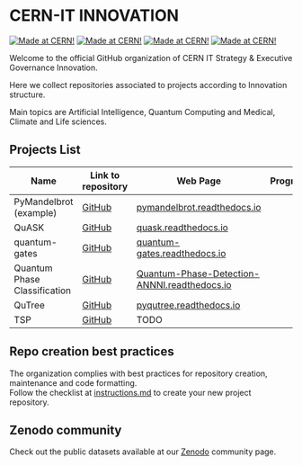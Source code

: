 # CERN-IT INNOVATION 

[![Made at CERN!](https://img.shields.io/badge/CERN-Innovation-purple)](https://information-technology.web.cern.ch/about/organisation/strategy-executive-governance)
[![Made at CERN!](https://img.shields.io/badge/CERN-CERN%20openlab-blue)](https://openlab.cern/)
[![Made at CERN!](https://img.shields.io/badge/CERN-QTI-lightseagreen)](https://quantum.cern/our-governance)
[![Made at CERN!](https://img.shields.io/badge/CERN-OpenSource-orange)](https://home.cern)

Welcome to the official GitHub organization of CERN IT Strategy & Executive
Governance Innovation.

Here we collect repositories associated to projects according to Innovation
structure.

Main topics are Artificial Intelligence, Quantum Computing and Medical, Climate
and Life sciences.

## Projects List

| Name | Link to repository | Web Page | Program/Framework |
|---|---|---|---|
| PyMandelbrot (example) |[GitHub](https://github.com/CERN-IT-GOV-INN/PyMandelbrot)| [pymandelbrot.readthedocs.io](https://pymandelbrot.readthedocs.io/en/latest/)|
| QuASK |[GitHub](https://github.com/CERN-IT-INNOVATION/QuASK)| [quask.readthedocs.io](https://quask.readthedocs.io/en/latest/index.html)|
| quantum-gates |[GitHub](https://pypi.org/project/quantum-gates/)| [quantum-gates.readthedocs.io](https://quantum-gates.readthedocs.io/en/latest/)|
| Quantum Phase Classification |[GitHub](https://github.com/CERN-IT-INNOVATION/Quantum-Phase-Detection-ANNNI)| [ Quantum-Phase-Detection-ANNNI.readthedocs.io](https://cern-qpd-annni.readthedocs.io/en/latest/index.html)|
| QuTree |[GitHub](https://github.com/CERN-IT-INNOVATION/qutree)| [pyqutree.readthedocs.io](https://pyqutree.readthedocs.io/en/latest/)|
| TSP |[GitHub](https://github.com/CERN-IT-INNOVATION/CVQC)| TODO|


## Repo creation best practices

The organization complies with best practices for repository creation, maintenance
and code formatting.  
Follow the checklist at [instructions.md](how_to/best_practices.md) to create
your new project repository.

## Zenodo community

Check out the public datasets available at our [Zenodo](https://zenodo.org/communities/cern-it-gov-inn/)
community page.
